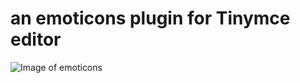 # an emoticons plugin for Tinymce editor

![Image of emoticons](https://i.loli.net/2018/04/28/5ae3d3de00965.png)
